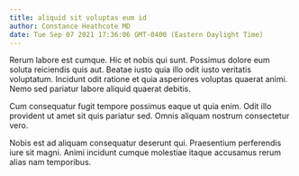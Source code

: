 ```yaml
---
title: aliquid sit voluptas eum id
author: Constance Heathcote MD
date: Tue Sep 07 2021 17:36:06 GMT-0400 (Eastern Daylight Time)
---
```

Rerum labore est cumque. Hic et nobis qui sunt. Possimus dolore eum soluta reiciendis quis aut. Beatae iusto quia illo odit iusto veritatis voluptatum. Incidunt odit ratione et quia asperiores voluptas quaerat animi. Nemo sed pariatur labore aliquid quaerat debitis.

 Cum consequatur fugit tempore possimus eaque ut quia enim. Odit illo provident ut amet sit quis pariatur sed. Omnis aliquam nostrum consectetur vero.

 Nobis est ad aliquam consequatur deserunt qui. Praesentium perferendis iure sit magni. Animi incidunt cumque molestiae itaque accusamus rerum alias nam temporibus.